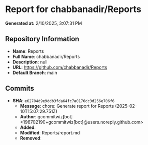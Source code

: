 # Report for chabbanadir/Reports

**Generated at:** 2/10/2025, 3:07:31 PM

## Repository Information
- **Name**: Reports
- **Full Name**: chabbanadir/Reports
- **Description**: null
- **URL**: https://github.com/chabbanadir/Reports
- **Default Branch**: main

## Commits
- **SHA**: `e62704d9e9ddb3fda64fc7a0176dc3d256e706f6`
  - **Message**: chore: Generate report for Reports (2025-02-10T15:07:29.751Z)
  - **Author**: gcommitwiz[bot] <196702190+gcommitwiz[bot]@users.noreply.github.com>
  - **Added**: 
  - **Modified**: Reports/report.md
  - **Removed**: 

